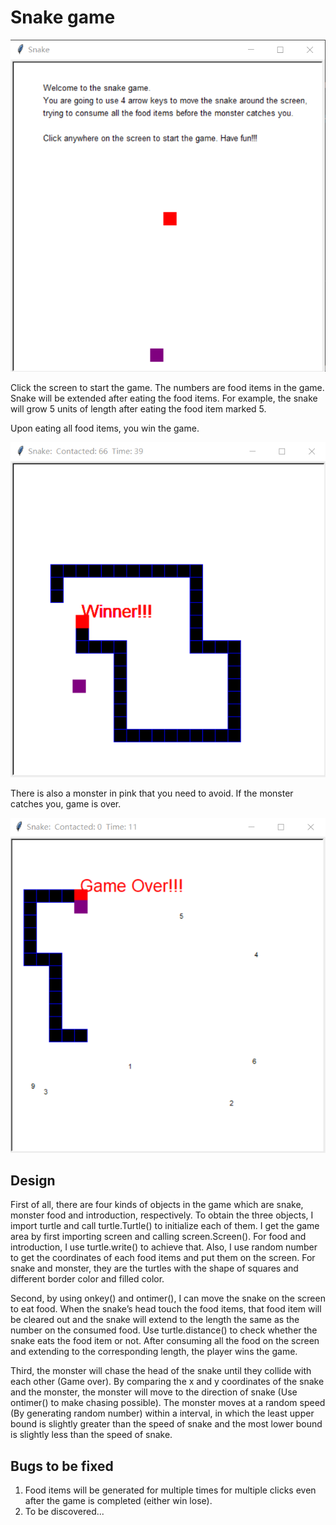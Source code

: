 # Snake game

![image](game.png)

Click the screen to start the game. The numbers are food items in the game. Snake will be extended after eating the food items. For example, the snake will grow 5 units of length after eating the food item marked 5.

Upon eating all food items, you win the game.

![image](win.png)

There is also a monster in pink that you need to avoid. If the monster catches you, game is over.

![image](game_over.png)

## Design
First of all, there are four kinds of objects in the game which are snake, monster food and introduction, respectively. To obtain the three objects, I import turtle and call turtle.Turtle() to initialize each of them. I get the game area by first importing screen and calling screen.Screen(). For food and introduction, I use turtle.write() to achieve that. Also, I use random number to get the coordinates of each food items and put them on the screen. For snake and monster, they are the turtles with the shape of squares and different border color and filled color.

Second, by using onkey() and ontimer(), I can move the snake on the screen to eat food. When the snake’s head touch the food items, that food item will be cleared out and the snake will extend to the length the same as the number on the consumed food. Use turtle.distance() to check whether the snake eats the food item or not. After consuming all the food on the screen and extending to the corresponding length, the player wins the game.

Third, the monster will chase the head of the snake until they collide with each other (Game over). By comparing the x and y coordinates of the snake and the monster, the monster will move to the direction of snake (Use ontimer() to make chasing possible). The monster moves at a random speed (By generating random number) within a interval, in which the least upper bound is slightly greater than the speed of snake and the most lower bound is slightly less than the speed of snake.

## Bugs to be fixed
1. Food items will be generated for multiple times for multiple clicks even after the game is completed (either win lose).
2. To be discovered...